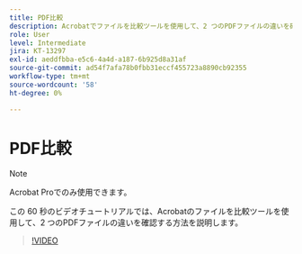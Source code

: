 ```yaml
---
title: PDF比較
description: Acrobatでファイルを比較ツールを使用して、2 つのPDFファイルの違いを確認する方法を説明します
role: User
level: Intermediate
jira: KT-13297
exl-id: aeddfbba-e5c6-4a4d-a187-6b925d8a31af
source-git-commit: ad54f7afa78b0fbb31eccf455723a8890cb92355
workflow-type: tm+mt
source-wordcount: '58'
ht-degree: 0%

---
```


# PDF比較

>[!NOTE]
>
>Acrobat Proでのみ使用できます。

この 60 秒のビデオチュートリアルでは、Acrobatのファイルを比較ツールを使用して、2 つのPDFファイルの違いを確認する方法を説明します。

>[!VIDEO](https://video.tv.adobe.com/v/3409905?quality=12&learn=on&hidetitle=true)

